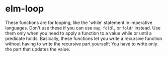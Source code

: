 # elm-loop

These functions are for looping, like the 'while' statement in imperative languages. Don't use these if you can use `map`, `foldl`, or `foldr` instead. Use them only when you need to apply a function to a value while or until a predicate holds. Basically, these functions let you write a recursive function without having to write the recursive part yourself; You have to write only the part that updates the value.
